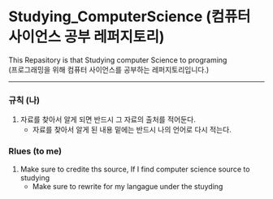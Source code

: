 # Studying_ComputerScience   (컴퓨터 사이언스 공부 레퍼지토리)    
This Repasitory is that Studying computer Science to programing      
(프로그래밍을 위해 컴퓨터 사이언스를 공부하는 레퍼지토리입니다.)   

-------------

### 규칙 (나)  
1. 자료를 찾아서 알게 되면 반드시 그 자료의 출처를 적어둔다.   
   + 자료를 찾아서 알게 된 내용 밑에는 반드시 나의 언어로 다시 적는다.

### Rlues (to me)   
1. Make sure to credite ths source, If I find computer science source to studying
   + Make sure to rewrite for my langague under the stuyding
